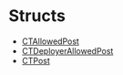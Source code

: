 # Structs 
- [CTAllowedPost](CTAllowedPost.md)
- [CTDeployerAllowedPost](CTDeployerAllowedPost.md)
- [CTPost](CTPost.md)
